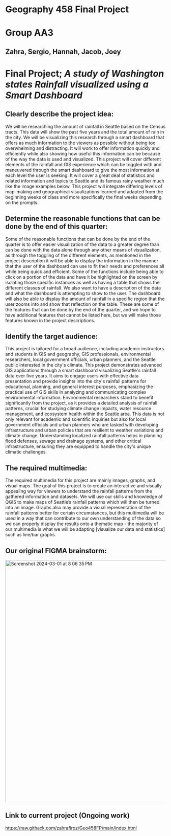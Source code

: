 # Geography 458 Final Project 
# Group AA3 
## Zahra, Sergio, Hannah, Jacob, Joey

# Final Project; *A study of Washington states Rainfall visualized using a Smart Dashboard*

## Clearly describe the project idea:

We will be researching the amount of rainfall in Seattle based on the Census tracts. This data will show the past five years and the total amount of rain in the city. We will be visualizing this research through a smart dashboard that offers as much information to the viewers as possible without being too overwhelming and distracting. It will work to offer information quickly and efficiently while also showing how useful this information can be because of the way the data is used and visualized. 
This project will cover different elements of the rainfall and GIS experience which can be toggled with and maneuvered through the smart dashboard to give the most information at each level the user is seeking. It will cover a great deal of statistics and related information and topics to Seattle and its famous rainy weather much like the image examples below. 
This project will integrate differing levels of map-making and geographical visualizations learned and adapted from the beginning weeks of class and more specifically the final weeks depending on the prompts.

## Determine the reasonable functions that can be done by the end of this quarter:

Some of the reasonable functions that can be done by the end of the quarter is to offer easier visualization of the data to a greater degree than can be done with the data alone through any other means of visualization, as through the toggling of the different elements, as mentioned in the project description it will be able to display the information in the manner that the user of the dashboard can use to fit their needs and preferences all while being quick and efficient. 
Some of the functions include being able to click on a portion of the data and have it be highlighted on the screen by isolating those specific instances as well as having a table that shows the different classes of rainfall. We also want to have a description of the data and what the dashboard is attempting to show to the user. The dashboard will also be able to display the amount of rainfall in a specific region that the user zooms into and show that reflection on the table. These are some of the features that can be done by the end of the quarter, and we hope to have additional features that cannot be listed here, but we will make those features known in the project descriptions.

## Identify the target audience:

This project is tailored for a broad audience, including academic instructors and students in GIS and geography, GIS professionals, environmental researchers, local government officials, urban planners, and the Seattle public interested in the city's climate. This project demonstrates advanced GIS applications through a smart dashboard visualizing Seattle's rainfall data over five years. It aims to engage users with effective data presentation and provide insights into the city's rainfall patterns for educational, planning, and general interest purposes, emphasizing the practical use of GIS skills in analyzing and communicating complex environmental information. 
Environmental researchers stand to benefit significantly from the project, as it provides a detailed analysis of rainfall patterns, crucial for studying climate change impacts, water resource management, and ecosystem health within the Seattle area. This data is not only relevant for academic and scientific inquiries but also for local government officials and urban planners who are tasked with developing infrastructure and urban policies that are resilient to weather variations and climate change. Understanding localized rainfall patterns helps in planning flood defenses, sewage and drainage systems, and other critical infrastructure, ensuring they are equipped to handle the city's unique climatic challenges.

## The required multimedia:

The required multimedia for this project are mainly images, graphs, and visual maps. The goal of this project is to create an interactive and visually appealing way for viewers to understand the rainfall patterns from the gathered information and datasets. We will use our skills and knowledge of QGIS to make maps of Seattle’s rainfall patterns which will then be turned into an image. Graphs also may provide a visual representation of the rainfall patterns better for certain circumstances, but this multimedia will be used in a way that can contribute to our own understanding of the data so we can properly display the results onto a thematic map - the majority of our multimedia is what we will be adapting [visualize our data and statistics] such as line/bar graphs. 

## Our original FIGMA brainstorm:
<img width="757" alt="Screenshot 2024-03-01 at 8 06 35 PM" src="https://github.com/zahrafiroz/Geo458FP/assets/114683477/4a82f849-7454-4f75-9790-d2457c82000e">


## Link to current project (Ongoing work)
https://raw.githack.com/zahrafiroz/Geo458FP/main/index.html
